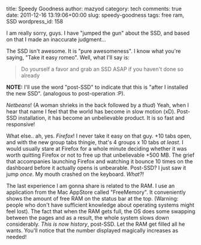 title: Speedy Goodness
author: mazyod
category: tech
comments: true
date: 2011-12-16 13:19:06+00:00
slug: speedy-goodness
tags: free ram, SSD
wordpress_id: 158

I am really sorry, guys. I have "jumped the gun" about the SSD, and based on that I made an inaccurate judgment...

The SSD isn't awesome. It is "pure awesomeness". I know what you're saying, "Take it easy romeo". Well, what I'll say is:

> Do yourself a favor and grab an SSD ASAP if you haven't done so already

**NOTE:** I'll use the word "post-SSD" to indicate that this is "after I installed the new SSD". (analogous to post-operation :P).

_Netbeans_! (A woman shrieks in the back followed by a _*thud*_) Yeah, when I hear that name I feel that the world has become in slow motion (xD). Post-SSD installation, it has become an unbelievable product. It is so fast and responsive!

What else.. ah, yes. _Firefox_! I never take it easy on that guy. +10 tabs open, and with the new group tabs thingie, that's 4 groups x 10 tabs _at least_. I would usually stare at Firefox for a whole minute deciding whether it was worth quitting Firefox or not to free up that unbelievable +500 MB. The grief that accompanies launching Firefox and watching it bounce 10 times on the dashboard before it actually opens is unbearable. Post-SSD? I just saw it jump _once_. My mouth crashed on the keyboard. _What?!_

The last experience I am gonna share is related to the RAM. I use an application from the Mac AppStore called "FreeMemory". It conveniently shows the amount of free RAM on the status bar at the top. (Warning: people who don't have sufficient knowledge about operating systems might feel lost). The fact that when the RAM gets full, the OS does some swapping between the pages and as a result, the whole system slows down considerably. _This is now history_, post-SSD. Let the RAM get filled all he wants. You'll notice that the number displayed magically increases as needed!
